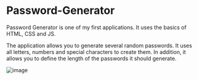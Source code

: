 # Password-Generator
Password Generator is one of my first applications. It uses the basics of HTML, CSS and JS.

The application allows you to generate several random passwords. It uses all letters, numbers and special characters to create them. In addition, it allows you to define the length of the passwords it should generate.

![image](https://user-images.githubusercontent.com/100380604/208313809-e6ed6b4c-218f-485f-8c77-289557505035.png)
